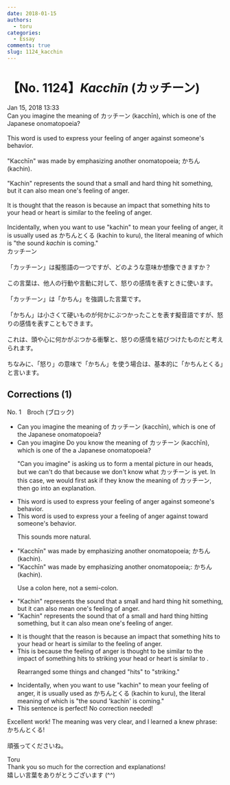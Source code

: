 ```yaml
---
date: 2018-01-15
authors:
  - toru
categories:
  - Essay
comments: true
slug: 1124_kacchin
---
```


# 【No. 1124】<strong><em>Kacchīn</strong></em> (カッチーン)
<div class="date">Jan 15, 2018 13:33</div>
<div id="post"><div id="body_show_ori">
Can you imagine the meaning of カッチーン (kacchīn), which is one of the Japanese onomatopoeia?<br/><br/>This word is used to express your feeling of anger against someone's behavior.<br/><br/>"Kacchīn" was made by emphasizing another onomatopoeia; かちん (kachin).<br/><br/>"Kachin" represents the sound that a small and hard thing hit something, but it can also mean one's feeling of anger.<br/><br/>It is thought that the reason is because an impact that something hits to your head or heart is similar to the feeling of anger.<br/><br/>Incidentally, when you want to use "kachin" to mean your feeling of anger,  it is usually used as かちんとくる (kachin to kuru), the literal meaning of which is "the sound <em>kachin</em> is coming."  
</div></div>

<!-- more -->

<div id="post_ja"><div id="body_show_mo">
カッチーン<br/><br/>「カッチーン」は擬態語の一つですが、どのような意味か想像できますか？<br/><br/>この言葉は、他人の行動や言動に対して、怒りの感情を表すときに使います。<br/><br/>「カッチーン」は「かちん」を強調した言葉です。<br/><br/>「かちん」は小さくて硬いものが何かにぶつかったことを表す擬音語ですが、怒りの感情を表すこともできます。<br/><br/>これは、頭や心に何かがぶつかる衝撃と、怒りの感情を結びつけたものだと考えられます。<br/><br/>ちなみに、「怒り」の意味で「かちん」を使う場合は、基本的に「かちんとくる」と言います。
</div></div>

## Corrections (1)
<div id="block"><div class="first_name"> No. 1　<span class="just_name">Broch (ブロック)</span></div><div id="block2">
<ul class="correction_field">
<li class="incorrect">Can you imagine the meaning of カッチーン (kacchīn), which is one of the Japanese onomatopoeia?</li>
<li class="corrected correct">
<span class="f_red"><span class="sline">Can you imagine</span></span> <span class="f_blue">Do you know</span> the meaning of カッチーン (kacchīn), which is <span class="f_red"><span class="sline">one of the</span></span> <span class="f_blue">a </span>Japanese onomatopoeia?
<p class="correction_comment">"Can you imagine" is asking us to form a mental picture in our heads, but we can't do that because we don't know what カッチーン is yet.  In this case, we would first ask if they know the meaning of カッチーン, then go into an explanation.</p>
</li>
</ul>
<ul class="correction_field">
<li class="incorrect">This word is used to express your feeling of anger against someone's behavior.</li>
<li class="corrected correct">
This word is used to express <span class="f_red"><span class="sline">your</span></span> <span class="f_blue">a</span> feeling of anger <span class="f_red"><span class="sline">against</span></span> <span class="f_blue">toward</span> someone's behavior.
<p class="correction_comment">This sounds more natural.</p>
</li>
</ul>
<ul class="correction_field">
<li class="incorrect">"Kacchīn" was made by emphasizing another onomatopoeia; かちん (kachin).</li>
<li class="corrected correct">
"Kacchīn" was made by emphasizing another onomatopoeia<span class="f_red"><span class="sline">;</span></span><span class="f_blue"><span class="f_bold">:</span></span> かちん (kachin).
<p class="correction_comment">Use a colon here, not a semi-colon.</p>
</li>
</ul>
<ul class="correction_field">
<li class="incorrect">"Kachin" represents the sound that a small and hard thing hit something, but it can also mean one's feeling of anger.</li>
<li class="corrected correct">
"Kachin" represents the sound <span class="f_red"><span class="sline">that</span></span> <span class="f_blue">of</span> a small and hard thing hit<span class="f_blue">ting</span> something, but it can also mean one's feeling of anger.
</li>
</ul>
<ul class="correction_field">
<li class="incorrect">It is thought that the reason is because an impact that something hits to your head or heart is similar to the feeling of anger.</li>
<li class="corrected correct">
This is because the feeling of anger is thought to be similar to the impact of<span class="f_blue"> </span>something <span class="f_red"><span class="sline">hits to</span></span> <span class="f_blue">striking</span> your head or heart<span class="sline"><span class="f_red"> is similar to </span></span>.
<p class="correction_comment">Rearranged some things and changed "hits" to "striking."</p>
</li>
</ul>
<ul class="correction_field">
<li class="incorrect">Incidentally, when you want to use "kachin" to mean your feeling of anger,  it is usually used as かちんとくる (kachin to kuru), the literal meaning of which is "the sound 'kachin' is coming."  </li>
<li class="corrected perfect">This sentence is perfect! No correction needed!</li>
</ul>
<p class="comment_small">
 Excellent work!  The meaning was very clear, and I learned a knew phrase: かちんとくる!
 <br/>
 <br/>
 頑張ってくださいね。
</p>

</div><div class="name"><span class="just_name">Toru</span><br>
Thank you so much for the correction and explanations!<br/>嬉しい言葉をありがとうございます (^^)
</div>
</div>
